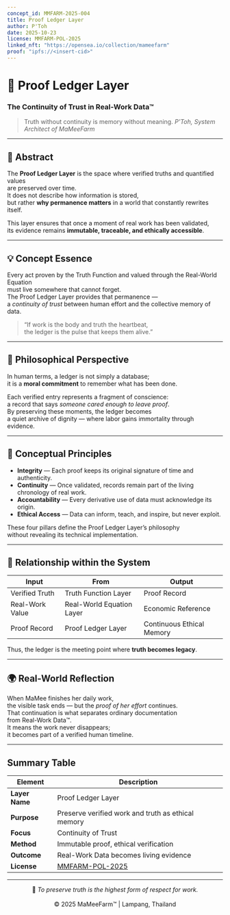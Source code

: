```yaml
---
concept_id: MMFARM-2025-004
title: Proof Ledger Layer
author: P'Toh
date: 2025-10-23
license: MMFARM-POL-2025
linked_nft: "https://opensea.io/collection/mameefarm"
proof: "ipfs://<insert-cid>"
---
```


# 🔐 Proof Ledger Layer  
### The Continuity of Trust in Real-Work Data™

> Truth without continuity is memory without meaning. 
>  *P'Toh, System Architect of MaMeeFarm*

---

## 🧭 Abstract

The **Proof Ledger Layer** is the space where verified truths and quantified values  
are preserved over time.  
It does not describe how information is stored,  
but rather **why permanence matters** in a world that constantly rewrites itself.

This layer ensures that once a moment of real work has been validated,  
its evidence remains **immutable, traceable, and ethically accessible**.

---

## 💡 Concept Essence

Every act proven by the Truth Function and valued through the Real-World Equation  
must live somewhere that cannot forget.  
The Proof Ledger Layer provides that permanence —  
a *continuity of trust* between human effort and the collective memory of data.

> “If work is the body and truth the heartbeat,  
>  the ledger is the pulse that keeps them alive.”

---

## 🌱 Philosophical Perspective

In human terms, a ledger is not simply a database;  
it is a **moral commitment** to remember what has been done.

Each verified entry represents a fragment of conscience:  
a record that says *someone cared enough to leave proof*.  
By preserving these moments, the ledger becomes  
a quiet archive of dignity — where labor gains immortality through evidence.

---

## 🔬 Conceptual Principles

- **Integrity** — Each proof keeps its original signature of time and authenticity.  
- **Continuity** — Once validated, records remain part of the living chronology of real work.  
- **Accountability** — Every derivative use of data must acknowledge its origin.  
- **Ethical Access** — Data can inform, teach, and inspire, but never exploit.

These four pillars define the Proof Ledger Layer’s philosophy  
without revealing its technical implementation.

---

## 💎 Relationship within the System

| Input | From | Output |
|-------|------|--------|
| Verified Truth | Truth Function Layer | Proof Record |
| Real-Work Value | Real-World Equation Layer | Economic Reference |
| Proof Record | Proof Ledger Layer | Continuous Ethical Memory |

Thus, the ledger is the meeting point where **truth becomes legacy**.

---

## 🌍 Real-World Reflection

When MaMee finishes her daily work,  
the visible task ends — but the *proof of her effort* continues.  
That continuation is what separates ordinary documentation  
from Real-Work Data™.  
It means the work never disappears;  
it becomes part of a verified human timeline.

---

 ## Summary Table

| Element | Description |
|----------|-------------|
| **Layer Name** | Proof Ledger Layer |
| **Purpose** | Preserve verified work and truth as ethical memory |
| **Focus** | Continuity of Trust |
| **Method** | Immutable proof, ethical verification |
| **Outcome** | Real-Work Data becomes living evidence |
| **License** | [MMFARM-POL-2025](../LICENSE.md) |

---

<div align="center">

💚 *To preserve truth is the highest form of respect for work.*  
<br>
© 2025 MaMeeFarm™ | Lampang, Thailand

</div>
